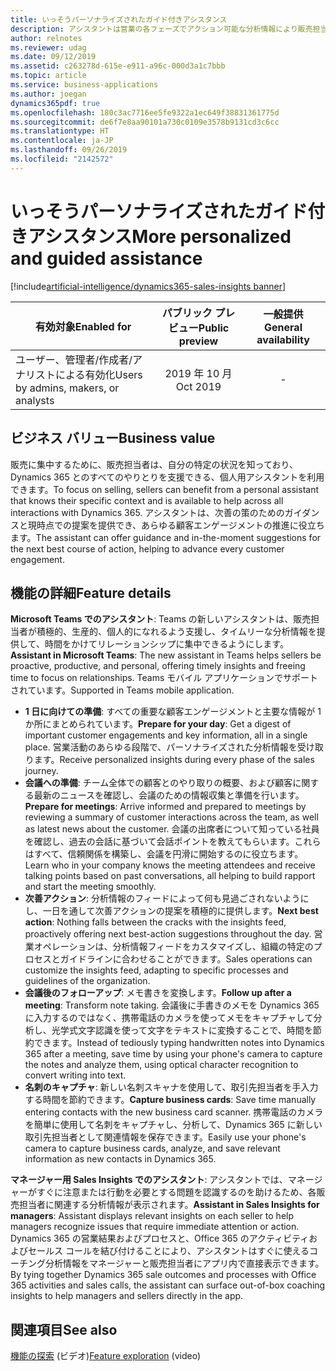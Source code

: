 ```yaml
---
title: いっそうパーソナライズされたガイド付きアシスタンス
description: アシスタントは営業の各フェーズでアクション可能な分析情報により販売担当者を支援します。 今後、アシスタントは特定のニーズに基づいて、異なるロールの販売担当者をガイドします。 2019 年リリース ウェーブ 2 では、アシスタントを Microsoft Teams および Sales Insights アプリケーションで使用できるようにすることに焦点が当てられます。
author: relnotes
ms.reviewer: udag
ms.date: 09/12/2019
ms.assetid: c263278d-615e-e911-a96c-000d3a1c7bbb
ms.topic: article
ms.service: business-applications
ms.author: joegan
dynamics365pdf: true
ms.openlocfilehash: 180c3ac7716ee5fe9322a1ec649f38831361775d
ms.sourcegitcommit: de6f7e8aa90101a730c0109e3578b9131cd3c6cc
ms.translationtype: HT
ms.contentlocale: ja-JP
ms.lasthandoff: 09/26/2019
ms.locfileid: "2142572"
---
```

# <a name="more-personalized-and-guided-assistance"></a><span data-ttu-id="e95a2-105">いっそうパーソナライズされたガイド付きアシスタンス</span><span class="sxs-lookup"><span data-stu-id="e95a2-105">More personalized and guided assistance</span></span>
[!include[artificial-intelligence/dynamics365-sales-insights banner](../includes/artificial-intelligence/dynamics365-sales-insights.md)]

| <span data-ttu-id="e95a2-106">有効対象</span><span class="sxs-lookup"><span data-stu-id="e95a2-106">Enabled for</span></span>    |  <span data-ttu-id="e95a2-107">パブリック プレビュー</span><span class="sxs-lookup"><span data-stu-id="e95a2-107">Public preview</span></span> | <span data-ttu-id="e95a2-108">一般提供</span><span class="sxs-lookup"><span data-stu-id="e95a2-108">General availability</span></span> | 
| ---------- | :----------: |:----------: |
|<span data-ttu-id="e95a2-109">ユーザー、管理者/作成者/アナリストによる有効化</span><span class="sxs-lookup"><span data-stu-id="e95a2-109">Users by admins, makers, or analysts</span></span>|<span data-ttu-id="e95a2-110">2019 年 10 月</span><span class="sxs-lookup"><span data-stu-id="e95a2-110">Oct 2019</span></span>| -|


## <a name="business-value"></a><span data-ttu-id="e95a2-111">ビジネス バリュー</span><span class="sxs-lookup"><span data-stu-id="e95a2-111">Business value</span></span>
<!-- bv start -->
<span data-ttu-id="e95a2-112">販売に集中するために、販売担当者は、自分の特定の状況を知っており、Dynamics 365 とのすべてのやりとりを支援できる、個人用アシスタントを利用できます。</span><span class="sxs-lookup"><span data-stu-id="e95a2-112">To focus on selling, sellers can benefit from a personal assistant that knows their specific context and is available to help across all interactions with Dynamics 365.</span></span> <span data-ttu-id="e95a2-113">アシスタントは、次善の策のためのガイダンスと現時点での提案を提供でき、あらゆる顧客エンゲージメントの推進に役立ちます。</span><span class="sxs-lookup"><span data-stu-id="e95a2-113">The assistant can offer guidance and in-the-moment suggestions for the next best course of action, helping to advance every customer engagement.</span></span>
<!-- bv end -->



## <a name="feature-details"></a><span data-ttu-id="e95a2-114">機能の詳細</span><span class="sxs-lookup"><span data-stu-id="e95a2-114">Feature details</span></span>
<!--feature detail start -->
<span data-ttu-id="e95a2-115">**Microsoft Teams でのアシスタント**: Teams の新しいアシスタントは、販売担当者が積極的、生産的、個人的になれるよう支援し、タイムリーな分析情報を提供して、時間をかけてリレーションシップに集中できるようにします。</span><span class="sxs-lookup"><span data-stu-id="e95a2-115">**Assistant in Microsoft Teams**: The new assistant in Teams helps sellers be proactive, productive, and personal, offering timely insights and freeing time to focus on relationships.</span></span> <span data-ttu-id="e95a2-116">Teams モバイル アプリケーションでサポートされています。</span><span class="sxs-lookup"><span data-stu-id="e95a2-116">Supported in Teams mobile application.</span></span>  

- <span data-ttu-id="e95a2-117">**1 日に向けての準備**: すべての重要な顧客エンゲージメントと主要な情報が 1 か所にまとめられています。</span><span class="sxs-lookup"><span data-stu-id="e95a2-117">**Prepare for your day**: Get a digest of important customer engagements and key information, all in a single place.</span></span> <span data-ttu-id="e95a2-118">営業活動のあらゆる段階で、パーソナライズされた分析情報を受け取ります。</span><span class="sxs-lookup"><span data-stu-id="e95a2-118">Receive personalized insights during every phase of the sales journey.</span></span> 
 - <span data-ttu-id="e95a2-119">**会議への準備**: チーム全体での顧客とのやり取りの概要、および顧客に関する最新のニュースを確認し、会議のための情報収集と準備を行います。</span><span class="sxs-lookup"><span data-stu-id="e95a2-119">**Prepare for meetings**: Arrive informed and prepared to meetings by reviewing a summary of customer interactions across the team, as well as latest news about the customer.</span></span> <span data-ttu-id="e95a2-120">会議の出席者について知っている社員を確認し、過去の会話に基づいて会話ポイントを教えてもらいます。これらはすべて、信頼関係を構築し、会議を円滑に開始するのに役立ちます。</span><span class="sxs-lookup"><span data-stu-id="e95a2-120">Learn who in your company knows the meeting attendees and receive talking points based on past conversations, all helping to build rapport and start the meeting smoothly.</span></span> 
 - <span data-ttu-id="e95a2-121">**次善アクション**: 分析情報のフィードによって何も見過ごされないようにし、一日を通して次善アクションの提案を積極的に提供します。</span><span class="sxs-lookup"><span data-stu-id="e95a2-121">**Next best action**: Nothing falls between the cracks with the insights feed, proactively offering next best-action suggestions throughout the day.</span></span> <span data-ttu-id="e95a2-122">営業オペレーションは、分析情報フィードをカスタマイズし、組織の特定のプロセスとガイドラインに合わせることができます。</span><span class="sxs-lookup"><span data-stu-id="e95a2-122">Sales operations can customize the insights feed, adapting to specific processes and guidelines of the organization.</span></span> 
 - <span data-ttu-id="e95a2-123">**会議後のフォローアップ**: メモ書きを変換します。</span><span class="sxs-lookup"><span data-stu-id="e95a2-123">**Follow up after a meeting**: Transform note taking.</span></span> <span data-ttu-id="e95a2-124">会議後に手書きのメモを Dynamics 365 に入力するのではなく、携帯電話のカメラを使ってメモをキャプチャして分析し、光学式文字認識を使って文字をテキストに変換することで、時間を節約できます。</span><span class="sxs-lookup"><span data-stu-id="e95a2-124">Instead of tediously typing handwritten notes into Dynamics 365 after a meeting, save time by using your phone's camera to capture the notes and analyze them, using optical character recognition to convert writing into text.</span></span> 
 - <span data-ttu-id="e95a2-125">**名刺のキャプチャ**: 新しい名刺スキャナを使用して、取引先担当者を手入力する時間を節約できます。</span><span class="sxs-lookup"><span data-stu-id="e95a2-125">**Capture business cards**: Save time manually entering contacts with the new business card scanner.</span></span> <span data-ttu-id="e95a2-126">携帯電話のカメラを簡単に使用して名刺をキャプチャし、分析して、Dynamics 365 に新しい取引先担当者として関連情報を保存できます。</span><span class="sxs-lookup"><span data-stu-id="e95a2-126">Easily use your phone's camera to capture business cards, analyze, and save relevant information as new contacts in Dynamics 365.</span></span> 


<!--
![put alt text here](media/more-personalized-assistant-sellers-2.png "") -->
<!-- Picture 2 -->  
<!--![put alt text here](media/more-personalized-assistant-sellers-3.png "") -->
<!-- Picture 12 -->

<span data-ttu-id="e95a2-127">**マネージャー用 Sales Insights でのアシスタント**: アシスタントでは、マネージャーがすぐに注意または行動を必要とする問題を認識するのを助けるため、各販売担当者に関連する分析情報が表示されます。</span><span class="sxs-lookup"><span data-stu-id="e95a2-127">**Assistant in Sales Insights for managers**: Assistant displays relevant insights on each seller to help managers recognize issues that require immediate attention or action.</span></span> <span data-ttu-id="e95a2-128">Dynamics 365 の営業結果およびプロセスと、Office 365 のアクティビティおよびセールス コールを結び付けることにより、アシスタントはすぐに使えるコーチング分析情報をマネージャーと販売担当者にアプリ内で直接表示できます。</span><span class="sxs-lookup"><span data-stu-id="e95a2-128">By tying together Dynamics 365 sale outcomes and processes with Office 365 activities and sales calls, the assistant can surface out-of-box coaching insights to help managers and sellers directly in the app.</span></span>
<!--feature detail end -->












## <a name="see-also"></a><span data-ttu-id="e95a2-129">関連項目</span><span class="sxs-lookup"><span data-stu-id="e95a2-129">See also</span></span>
<span data-ttu-id="e95a2-130">[機能の探索](https://aka.ms/ROGSI19RW2ROV1) (ビデオ)</span><span class="sxs-lookup"><span data-stu-id="e95a2-130">[Feature exploration](https://aka.ms/ROGSI19RW2ROV1) (video)</span></span>

